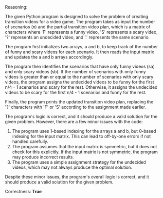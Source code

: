 Reasoning:

The given Python program is designed to solve the problem of creating transition videos for a video game. The program takes as input the number of scenarios (n) and the partial transition video plan, which is a matrix of characters where 'F' represents a funny video, 'S' represents a scary video, '?' represents an undecided video, and '.' represents the same scenario.

The program first initializes two arrays, a and b, to keep track of the number of funny and scary videos for each scenario. It then reads the input matrix and updates the a and b arrays accordingly.

The program then identifies the scenarios that have only funny videos (sa) and only scary videos (sb). If the number of scenarios with only funny videos is greater than or equal to the number of scenarios with only scary videos, the program assigns the undecided videos to be funny for the first n/4 - 1 scenarios and scary for the rest. Otherwise, it assigns the undecided videos to be scary for the first n/4 - 1 scenarios and funny for the rest.

Finally, the program prints the updated transition video plan, replacing the '?' characters with 'F' or 'S' according to the assignment made earlier.

The program's logic is correct, and it should produce a valid solution for the given problem. However, there are a few minor issues with the code:

1. The program uses 1-based indexing for the arrays a and b, but 0-based indexing for the input matrix. This can lead to off-by-one errors if not handled carefully.
2. The program assumes that the input matrix is symmetric, but it does not check for this explicitly. If the input matrix is not symmetric, the program may produce incorrect results.
3. The program uses a simple assignment strategy for the undecided videos, which may not always produce the optimal solution.

Despite these minor issues, the program's overall logic is correct, and it should produce a valid solution for the given problem.

Correctness: **True**